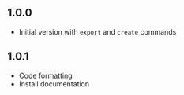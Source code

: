 ## 1.0.0

- Initial version with `export` and `create` commands

## 1.0.1

- Code formatting
- Install documentation
